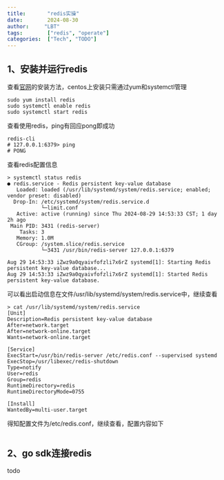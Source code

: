 ```yaml
---
title:       "redis实操"
date:        2024-08-30
author:     "LBT"
tags:        ["redis", "operate"]
categories:  ["Tech", "TODO"]
---
```


## 1、安装并运行redis
查看[官网](https://redis.io/docs/latest/operate/oss_and_stack/install/install-redis/install-redis-on-linux/)的安装方法，centos上安装只需通过yum和systemctl管理
```shell
sudo yum install redis
sudo systemctl enable redis
sudo systemctl start redis
```
查看使用redis，ping有回应pong即成功
```shell
redis-cli
# 127.0.0.1:6379> ping
# PONG
```
查看redis配置信息
```
> systemctl status redis
● redis.service - Redis persistent key-value database
   Loaded: loaded (/usr/lib/systemd/system/redis.service; enabled; vendor preset: disabled)
  Drop-In: /etc/systemd/system/redis.service.d
           └─limit.conf
   Active: active (running) since Thu 2024-08-29 14:53:33 CST; 1 day 2h ago
 Main PID: 3431 (redis-server)
    Tasks: 3
   Memory: 1.0M
   CGroup: /system.slice/redis.service
           └─3431 /usr/bin/redis-server 127.0.0.1:6379

Aug 29 14:53:33 iZwz9a0qyaivfofzli7x6rZ systemd[1]: Starting Redis persistent key-value database...
Aug 29 14:53:33 iZwz9a0qyaivfofzli7x6rZ systemd[1]: Started Redis persistent key-value database.
```
可以看出启动信息在文件/usr/lib/systemd/system/redis.service中，继续查看
```
> cat /usr/lib/systemd/system/redis.service 
[Unit]
Description=Redis persistent key-value database
After=network.target
After=network-online.target
Wants=network-online.target

[Service]
ExecStart=/usr/bin/redis-server /etc/redis.conf --supervised systemd
ExecStop=/usr/libexec/redis-shutdown
Type=notify
User=redis
Group=redis
RuntimeDirectory=redis
RuntimeDirectoryMode=0755

[Install]
WantedBy=multi-user.target
```
得知配置文件为/etc/redis.conf，继续查看，配置内容如下
```

```
## 2、go sdk连接redis
todo
